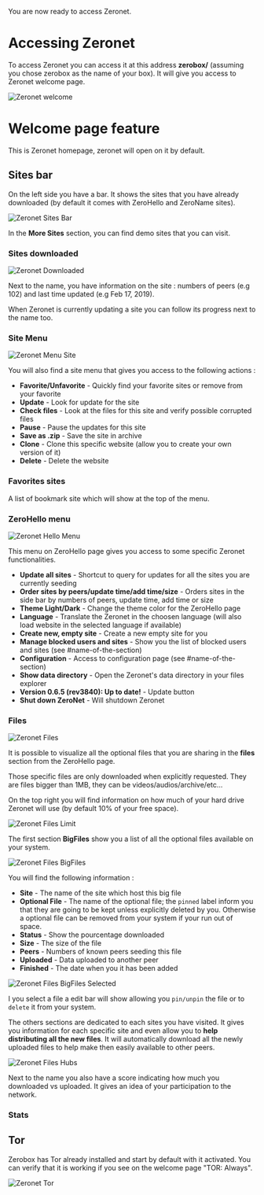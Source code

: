
You are now ready to access Zeronet.

# Accessing Zeronet

To access Zeronet you can access it at this address **zerobox/** (assuming you chose zerobox as the name of your box). It will give you access to Zeronet welcome page.

![Zeronet welcome](./img/zeronet-welcome.png)

# Welcome page feature

This is Zeronet homepage, zeronet will open on it by default.

## Sites bar

On the left side you have a bar. It shows the sites that you have already downloaded (by default it comes with ZeroHello and ZeroName sites).

![Zeronet Sites Bar](./img/zeronet-sites-bar.png)

In the **More Sites** section, you can find demo sites that you can visit.

### Sites downloaded

![Zeronet Downloaded](./img/zeronet-downloaded.png)

Next to the name, you have information on the site : numbers of peers (e.g 102) and last time updated (e.g Feb 17, 2019).

When Zeronet is currently updating a site you can follow its progress next to the name too.


### Site Menu

![Zeronet Menu Site](./img/zeronet-menu-site.png)

You will also find a site menu that gives you access to the following actions :
* **Favorite/Unfavorite** - Quickly find your favorite sites or remove from your favorite
* **Update** - Look for update for the site
* **Check files** - Look at the files for this site and verify possible corrupted files
* **Pause** - Pause the updates for this site
* **Save as .zip** - Save the site in archive
* **Clone** - Clone this specific website (allow you to create your own version of it)
* **Delete** - Delete the website

### Favorites sites

A list of bookmark site which will show at the top of the menu.

### ZeroHello menu

![Zeronet Hello Menu](./img/zeronet-hello-menu.png)

This menu on ZeroHello page gives you access to some specific Zeronet functionalities.

* **Update all sites** - Shortcut to query for updates for all the sites you are currently seeding
* **Order sites by peers/update time/add time/size** - Orders sites in the side bar by numbers of peers, update time, add time or size
* **Theme Light/Dark** - Change the theme color for the ZeroHello page
* **Language** - Translate the Zeronet in the choosen language (will also load website in the selected language if available)
* **Create new, empty site** - Create a new empty site for you
* **Manage blocked users and sites** - Show you the list of blocked users and sites (see #name-of-the-section)
* **Configuration** - Access to configuration page (see #name-of-the-section)
* **Show data directory** - Open the Zeronet's data directory in your files explorer
* **Version 0.6.5 (rev3840): Up to date!** - Update button
* **Shut down ZeroNet** - Will shutdown Zeronet

### Files

![Zeronet Files](./img/zeronet-files.png)

It is possible to visualize all the optional files that you are sharing in the **files** section from the ZeroHello page.

Those specific files are only downloaded when explicitly requested. They are files bigger than 1MB, they can be videos/audios/archive/etc...

On the top right you will find information on how much of your hard drive Zeronet will use (by default 10% of your free space).

![Zeronet Files Limit](./img/zeronet-files-limit.png)

The first section **BigFiles** show you a list of all the optional files available on your system.

![Zeronet Files BigFiles](./img/zeronet-files-bigfiles.png)

You will find the following information :
* **Site** - The name of the site which host this big file
* **Optional File** - The name of the optional file; the `pinned` label inform you that they are going to be kept unless explicitly deleted by you. Otherwise a optional file can be removed from your system if your run out of space.
* **Status** - Show the pourcentage downloaded
* **Size** - The size of the file
* **Peers** - Numbers of known peers seeding this file
* **Uploaded** - Data uploaded to another peer
* **Finished** - The date when you it has been added

![Zeronet Files BigFiles Selected](./img/zeronet-files-bigfiles-selected.png)

I you select a file a edit bar will show allowing you `pin/unpin` the file or to `delete` it from your system.

The others sections are dedicated to each sites you have visited. It gives you information for each specific site and even allow you to **help distributing all the new files**. It will automatically download all the newly uploaded files to help make then easily available to other peers.

![Zeronet Files Hubs](./img/zeronet-files-hubs.png)

Next to the name you also have a score indicating how much you downloaded vs uploaded. It gives an idea of your participation to the network.

### Stats


## Tor

Zerobox has Tor already installed and start by default with it activated. You can verify that it is working if you see on the welcome page "TOR: Always".

![Zeronet Tor](./img/zeronet-tor.png)
